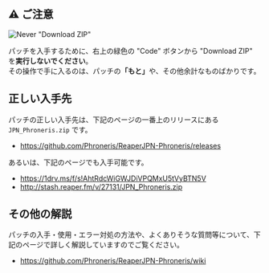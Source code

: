 ## ⚠️ ご注意

![Never "Download ZIP"](https://user-images.githubusercontent.com/9891867/103900766-89b20e00-513b-11eb-8800-dae5a562c658.png)

パッチを入手するために、右上の緑色の "Code" ボタンから "Download ZIP" を**実行しないでください**。  
その操作で手に入るのは、パッチの<strong>「もと」</strong>や、その他余計なものばかりです。


## 正しい入手先

パッチの正しい入手先は、下記のページの一番上のリリースにある `JPN_Phroneris.zip` です。
- https://github.com/Phroneris/ReaperJPN-Phroneris/releases

あるいは、下記のページでも入手可能です。
- https://1drv.ms/f/s!AhtRdcWiGWJDiVPQMxU5tVyBTN5V
- http://stash.reaper.fm/v/27131/JPN_Phroneris.zip

## その他の解説

パッチの入手・使用・エラー対処の方法や、よくありそうな質問等について、下記のページで詳しく解説していますのでご覧ください。
- https://github.com/Phroneris/ReaperJPN-Phroneris/wiki
